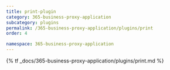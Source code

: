 ```yaml
---
title: print-plugin
category: 365-business-proxy-application
subcategory: plugins
permalink: /365-business-proxy-application/plugins/print
order: 4

namespace: 365-business-proxy-application
---
```


{% tf _docs/365-business-proxy-application/plugins/print.md %}